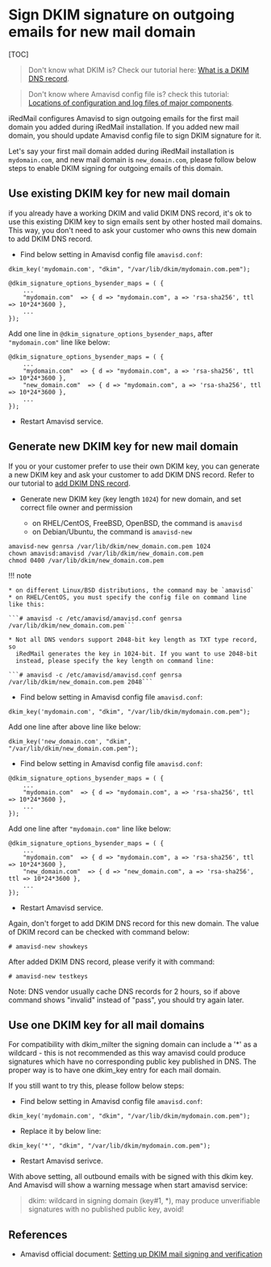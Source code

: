 # Sign DKIM signature on outgoing emails for new mail domain

[TOC]

> Don't know what DKIM is? Check our tutorial here:
>  [What is a DKIM DNS record](./setup.dns.html#dkim-record-for-your-mail-domain-name).


> Don't know where Amavisd config file is? check this tutorial:
> [Locations of configuration and log files of major components](file.locations.html#amavisd).

iRedMail configures Amavisd to sign outgoing emails for the first mail domain
you added during iRedMail installation. If you added new mail domain, you
should update Amavisd config file to sign DKIM signature for it.

Let's say your first mail domain added during iRedMail installation is
`mydomain.com`, and new mail domain is `new_domain.com`, please follow below
steps to enable DKIM signing for outgoing emails of this domain.

## Use existing DKIM key for new mail domain

if you already have a working DKIM and valid DKIM DNS record, it's ok to
use this existing DKIM key to sign emails sent by other hosted mail domains.
This way, you don't need to ask your customer who owns this new domain to add
DKIM DNS record.

* Find below setting in Amavisd config file `amavisd.conf`:

```
dkim_key('mydomain.com', "dkim", "/var/lib/dkim/mydomain.com.pem");

@dkim_signature_options_bysender_maps = ( {
    ...
    "mydomain.com"  => { d => "mydomain.com", a => 'rsa-sha256', ttl => 10*24*3600 },
    ...
});
```

Add one line in `@dkim_signature_options_bysender_maps`, after `"mydomain.com"`
line like below:

```
@dkim_signature_options_bysender_maps = ( {
    ...
    "mydomain.com"  => { d => "mydomain.com", a => 'rsa-sha256', ttl => 10*24*3600 },
    "new_domain.com"  => { d => "mydomain.com", a => 'rsa-sha256', ttl => 10*24*3600 },
    ...
});
```

* Restart Amavisd service.

## Generate new DKIM key for new mail domain

If you or your customer prefer to use their own DKIM key, you can generate
a new DKIM key and ask your customer to add DKIM DNS record. Refer to our
tutorial to [add DKIM DNS record](setup.dns.html#dkim-record-for-your-mail-domain-name).

* Generate new DKIM key (key length `1024`) for new domain, and set correct
  file owner and permission

    * on RHEL/CentOS, FreeBSD, OpenBSD, the command is `amavisd`
    * on Debian/Ubuntu, the command is `amavisd-new`

```shell
amavisd-new genrsa /var/lib/dkim/new_domain.com.pem 1024
chown amavisd:amavisd /var/lib/dkim/new_domain.com.pem
chmod 0400 /var/lib/dkim/new_domain.com.pem
```

!!! note

    * on different Linux/BSD distributions, the command may be `amavisd`
    * on RHEL/CentOS, you must specify the config file on command line like this:

    ```# amavisd -c /etc/amavisd/amavisd.conf genrsa /var/lib/dkim/new_domain.com.pem```

    * Not all DNS vendors support 2048-bit key length as TXT type record, so
      iRedMail generates the key in 1024-bit. If you want to use 2048-bit
      instead, please specify the key length on command line:

    ```# amavisd -c /etc/amavisd/amavisd.conf genrsa /var/lib/dkim/new_domain.com.pem 2048```

* Find below setting in Amavisd config file `amavisd.conf`:

```
dkim_key('mydomain.com', "dkim", "/var/lib/dkim/mydomain.com.pem");
```

Add one line after above line like below:

```
dkim_key('new_domain.com', "dkim", "/var/lib/dkim/new_domain.com.pem");
```

* Find below setting in Amavisd config file `amavisd.conf`:

```
@dkim_signature_options_bysender_maps = ( {
    ...
    "mydomain.com"  => { d => "mydomain.com", a => 'rsa-sha256', ttl => 10*24*3600 },
    ...
});
```

Add one line after `"mydomain.com"` line like below:

```
@dkim_signature_options_bysender_maps = ( {
    ...
    "mydomain.com"  => { d => "mydomain.com", a => 'rsa-sha256', ttl => 10*24*3600 },
    "new_domain.com"  => { d => "new_domain.com", a => 'rsa-sha256', ttl => 10*24*3600 },
    ...
});
```

* Restart Amavisd service.

Again, don't forget to add DKIM DNS record for this new domain. The value of
DKIM record can be checked with command below:

```shell
# amavisd-new showkeys
```

After added DKIM DNS record, please verify it with command:

```shell
# amavisd-new testkeys
```

Note: DNS vendor usually cache DNS records for 2 hours, so if above command
shows "invalid" instead of "pass", you should try again later.

## Use one DKIM key for all mail domains

For compatibility with dkim_milter the signing domain can include a '*'
as a wildcard - this is not recommended as this way amavisd could produce
signatures which have no corresponding public key published in DNS.
The proper way is to have one dkim_key entry for each mail domain.

If you still want to try this, please follow below steps:

* Find below setting in Amavisd config file `amavisd.conf`:

```
dkim_key('mydomain.com', "dkim", "/var/lib/dkim/mydomain.com.pem");
```

* Replace it by below line:

```
dkim_key('*', "dkim", "/var/lib/dkim/mydomain.com.pem");
```

* Restart Amavisd serivce.

With above setting, all outbound emails with be signed with this dkim key.
And Amavisd will show a warning message when start amavisd service:

> dkim: wildcard in signing domain (key#1, *), may produce unverifiable
> signatures with no published public key, avoid!

## References

* Amavisd official document: [Setting up DKIM mail signing and verification](http://www.ijs.si/software/amavisd/amavisd-new-docs.html#dkim)
